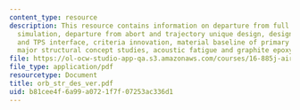 ```yaml
---
content_type: resource
description: This resource contains information on departure from full scale test
  simulation, departure from abort and trajectory unique design, design of airframe
  and TPS interface, criteria innovation, material baseline of primary structure,
  major structural concept studies, acoustic fatigue and graphite epoxy moisture.
file: https://ol-ocw-studio-app-qa.s3.amazonaws.com/courses/16-885j-aircraft-systems-engineering-fall-2005/b81cee4f6a99a0721f7f07253ac336d1_orb_str_des_ver.pdf
file_type: application/pdf
resourcetype: Document
title: orb_str_des_ver.pdf
uid: b81cee4f-6a99-a072-1f7f-07253ac336d1
---
```

